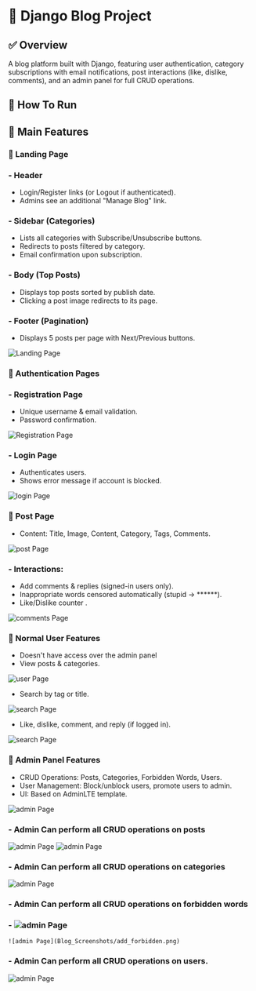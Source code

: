 # 📌 Django Blog Project

 ## ✅ Overview
A blog platform built with Django, featuring user authentication, category subscriptions with email notifications, post interactions (like, dislike, comments), and an admin panel for full CRUD operations.


## 🔹 How To Run 



## 🚀 Main Features

### 🔹 Landing Page

### - Header
  - Login/Register links (or Logout if authenticated).
  - Admins see an additional "Manage Blog" link.


### - Sidebar (Categories)
  - Lists all categories with Subscribe/Unsubscribe buttons.
  - Redirects to posts filtered by category.
  - Email confirmation upon subscription.


### - Body (Top Posts)
  - Displays top posts sorted by publish date.
  - Clicking a post image redirects to its page.


### - Footer (Pagination)
  - Displays 5 posts per page with Next/Previous buttons.

![Landing Page](Blog_Screenshots/home.jpeg)



### 🔹 Authentication Pages

### - Registration Page
  - Unique username & email validation.
  - Password confirmation.

![Registration Page](Blog_Screenshots/register.png)


### - Login Page
  - Authenticates users.
  - Shows error message if account is blocked.

![login Page](Blog_Screenshots/login.png)



### 🔹 Post Page

 - Content: Title, Image, Content, Category, Tags, Comments.

   
![post Page](Blog_Screenshots/post.png)


### - Interactions:

  - Add comments & replies (signed-in users only).
  - Inappropriate words censored automatically (stupid → ******).
  - Like/Dislike counter .

![comments Page](Blog_Screenshots/comments.png)



### 🔹 Normal User Features

  - Doesn't have access over the admin panel
  - View posts & categories.

![user Page](Blog_Screenshots/normal_user.png)

 - Search by tag or title.

![search Page](Blog_Screenshots/search.png)


  - Like, dislike, comment, and reply (if logged in).

![search Page](Blog_Screenshots/logout_comment.png)
    


### 🔹 Admin Panel Features

  - CRUD Operations: Posts, Categories, Forbidden Words, Users.
  - User Management: Block/unblock users, promote users to admin.
  - UI: Based on AdminLTE template.

![admin Page](Blog_Screenshots/admin_panel.png)


### - Admin Can perform all CRUD operations on posts
  ![admin Page](Blog_Screenshots/crud_users.png)
  ![admin Page](Blog_Screenshots/create_post.jpeg)
### -  Admin Can perform all CRUD operations on categories
  ![admin Page](Blog_Screenshots/crud_categories.png)
### -  Admin Can perform all CRUD operations on forbidden words
### -   ![admin Page](Blog_Screenshots/forbidden_list.jpeg)
    ![admin Page](Blog_Screenshots/add_forbidden.png)
### -  Admin Can perform all CRUD operations on users.
   ![admin Page](Blog_Screenshots/crud_users.png)
 

